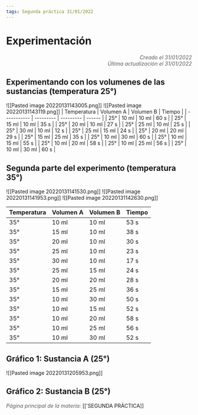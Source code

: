 ```yaml
---
tags: Segunda práctica 31/01/2022
---
```


# Experimentación
<div style="text-align: right; opacity: 0.7; font-style: italic;">Creado el 31/01/2022</div>
<div style="text-align: right; opacity: 0.7; font-style: italic;">Última actualización el 31/01/2022</div>

## Experimentando con los volumenes de las sustancias (temperatura 25°)
![[Pasted image 20220131143005.png]]
![[Pasted image 20220131143119.png]]
| Temperatura | Volumen A | Volumen B | Tiempo |
| ----------- | --------- | --------- | ------ |
| 25°         | 10 ml     | 10 ml     | 60 s   |
| 25°         | 15 ml     | 10 ml     | 35 s   |
| 25°         | 20 ml     | 10 ml     | 27 s   |
| 25°         | 25 ml     | 10 ml     | 25 s   |
| 25°         | 30 ml     | 10 ml     | 12 s   |
| 25°         | 25 ml     | 15 ml     | 24 s   |
| 25°         | 20 ml     | 20 ml     | 29 s   |
| 25°         | 15 ml     | 25 ml     | 35 s   |
| 25°         | 10 ml     | 30 ml     | 60 s   |
| 25°         | 10 ml     | 15 ml     | 55 s   |
| 25°         | 10 ml     | 20 ml     | 58 s   |
| 25°         | 10 ml     | 25 ml     | 56 s   |
| 25°         | 10 ml     | 30 ml     | 60 s   | 

## Segunda parte del experimento (temperatura 35°)


![[Pasted image 20220131141530.png]]
![[Pasted image 20220131141953.png]]
![[Pasted image 20220131142630.png]]

| Temperatura | Volumen A | Volumen B | Tiempo |
| ----------- | --------- | --------- | ------ |
| 35°         | 10 ml     | 10 ml     | 53 s   |
| 35°         | 15 ml     | 10 ml     | 38 s   |
| 35°         | 20 ml     | 10 ml     | 30 s   |
| 35°         | 25 ml     | 10 ml     | 23 s   |
| 35°         | 30 ml     | 10 ml     | 17 s   |
| 35°         | 25 ml     | 15 ml     | 24 s   |
| 35°         | 20 ml     | 20 ml     | 28 s   |
| 35°         | 15 ml     | 25 ml     | 36 s   |
| 35°         | 10 ml     | 30 ml     | 50 s   |
| 35°         | 10 ml     | 15 ml     | 52 s   |
| 35°         | 10 ml     | 20 ml     | 58 s   |
| 35°         | 10 ml     | 25 ml     | 56 s   |
| 35°         | 10 ml     | 30 ml     | 52 s   |

## Gráfico 1: Sustancia A (25°)
![[Pasted image 20220131205953.png]]

## Gráfico 2: Sustancia B (25°)

<span style="opacity: 0.7; font-style: italic;">Página principal de la materia:</span> [['SEGUNDA PRÁCTICA]]